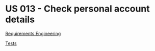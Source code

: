 # US 013 - Check personal account details

[Requirements Engineering](01.requirements-engineering/readme.md)

[Tests](02.tests/readme.md)
